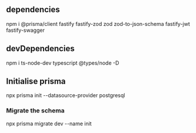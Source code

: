 ## dependencies

npm i @prisma/client fastify fastify-zod zod zod-to-json-schema fastify-jwt fastify-swagger

## devDependencies

npm i ts-node-dev typescript @types/node -D

## Initialise prisma

npx prisma init --datasource-provider postgresql

### Migrate the schema

npx prisma migrate dev --name init
